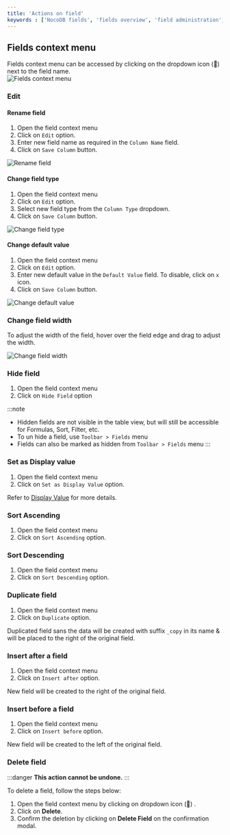 ```yaml
---
title: 'Actions on field'
keywords : ['NocoDB fields', 'fields overview', 'field administration', 'field organization']
---
```



## Fields context menu
Fields context menu can be accessed by clicking on the dropdown icon (🔽) next to the field name.  
![Fields context menu](/img/v2/fields/fields-context-menu.png)

### Edit
#### Rename field
1. Open the field context menu
2. Click on `Edit` option.
3. Enter new field name as required in the `Column Name` field.
4. Click on `Save Column` button.
  
![Rename field](/img/v2/fields/fields-edit.png)

#### Change field type
1. Open the field context menu
2. Click on `Edit` option.
3. Select new field type from the `Column Type` dropdown.
4. Click on `Save Column` button.

![Change field type](/img/v2/fields/fields-type-edit.png)

#### Change default value
1. Open the field context menu
2. Click on `Edit` option.
3. Enter new default value in the `Default Value` field. To disable, click on `x` icon.
4. Click on `Save Column` button.

![Change default value](/img/v2/fields/fields-default-value-edit.png)

### Change field width
To adjust the width of the field, hover over the field edge and drag to adjust the width.
  
![Change field width](/img/v2/fields/fields-width.png)

### Hide field
1. Open the field context menu
2. Click on `Hide Field` option 

:::note
- Hidden fields are not visible in the table view, but will still be accessible for Formulas, Sort, Filter, etc.
- To un hide a field, use `Toolbar > Fields` menu
- Fields can also be marked as hidden from `Toolbar > Fields` menu
:::

### Set as Display value
1. Open the field context menu
2. Click on `Set as Display Value` option.

Refer to [Display Value](/fields/display-value) for more details.

### Sort Ascending
1. Open the field context menu
2. Click on `Sort Ascending` option.

### Sort Descending
1. Open the field context menu
2. Click on `Sort Descending` option.

### Duplicate field
1. Open the field context menu
2. Click on `Duplicate` option.

Duplicated field sans the data will be created with suffix `_copy` in its name & will be placed to the right of the original field.

### Insert after a field
1. Open the field context menu
2. Click on `Insert after` option.

New field will be created to the right of the original field.

### Insert before a field
1. Open the field context menu
2. Click on `Insert before` option.

New field will be created to the left of the original field.

### Delete field
:::danger
**This action cannot be undone.**
:::

To delete a field, follow the steps below:
1. Open the field context menu by clicking on dropdown icon (🔽) .
2. Click on **Delete**.
3. Confirm the deletion by clicking on **Delete Field** on the confirmation modal.

